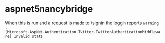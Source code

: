 # aspnet5nancybridge

When this is run and a request is made to /signin the loggin reports `warning : [Microsoft.AspNet.Authentication.Twitter.TwitterAuthenticationMiddleware] Invalid state`
